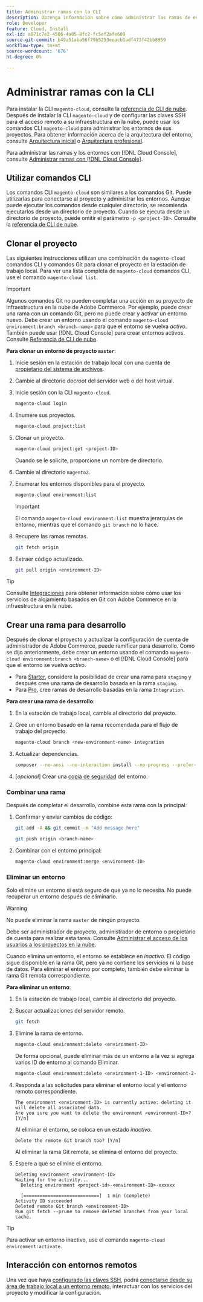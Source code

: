```yaml
---
title: Administrar ramas con la CLI
description: Obtenga información sobre cómo administrar las ramas de entorno para Adobe Commerce en la infraestructura en la nube mediante la CLI de la nube.
role: Developer
feature: Cloud, Install
exl-id: a871c7e2-4506-4a05-8fc2-fc5ef2afe609
source-git-commit: b49a51aba56f79b5253eeacb1adf473f42bb8959
workflow-type: tm+mt
source-wordcount: '676'
ht-degree: 0%

---
```


# Administrar ramas con la CLI

Para instalar la CLI `magento-cloud`, consulte la [referencia de CLI de nube](../dev-tools/cloud-cli-overview.md). Después de instalar la CLI `magento-cloud` y de configurar las claves SSH para el acceso remoto a su infraestructura en la nube, puede usar los comandos CLI `magento-cloud` para administrar los entornos de sus proyectos. Para obtener información acerca de la arquitectura del entorno, consulte [Arquitectura inicial](../architecture/starter-architecture.md) o [Arquitectura profesional](../architecture/pro-architecture.md).

Para administrar las ramas y los entornos con [!DNL Cloud Console], consulte [Administrar ramas con [!DNL Cloud Console]](../project/console-branches.md).

## Utilizar comandos CLI

Los comandos CLI `magento-cloud` son similares a los comandos Git. Puede utilizarlas para conectarse al proyecto y administrar los entornos. Aunque puede ejecutar los comandos desde cualquier directorio, se recomienda ejecutarlos desde un directorio de proyecto. Cuando se ejecuta desde un directorio de proyecto, puede omitir el parámetro `-p <project-ID>`. Consulte la [referencia de CLI de nube](../dev-tools/cloud-cli-overview.md).

## Clonar el proyecto

Las siguientes instrucciones utilizan una combinación de `magento-cloud` comandos CLI y comandos Git para clonar el proyecto en la estación de trabajo local. Para ver una lista completa de `magento-cloud` comandos CLI, use el comando `magento-cloud list`.

>[!IMPORTANT]
>
>Algunos comandos Git no pueden completar una acción en su proyecto de infraestructura en la nube de Adobe Commerce. Por ejemplo, puede crear una rama con un comando Git, pero no puede crear y activar un entorno nuevo. Debe crear un entorno usando el comando `magento-cloud environment:branch <branch-name>` para que el entorno se vuelva _activo_. También puede usar [!DNL Cloud Console] para crear entornos activos. Consulte [Referencia de CLI de nube](../dev-tools/cloud-cli-overview.md#git-commands).

**Para clonar un entorno de proyecto `master`**:

1. Inicie sesión en la estación de trabajo local con una cuenta de [propietario del sistema de archivos](https://experienceleague.adobe.com/docs/commerce-operations/installation-guide/prerequisites/file-system/configure-permissions.html).

1. Cambie al directorio _docroot_ del servidor web o del host virtual.

1. Inicie sesión con la CLI `magento-cloud`.

   ```bash
   magento-cloud login
   ```

1. Enumere sus proyectos.

   ```bash
   magento-cloud project:list
   ```

1. Clonar un proyecto.

   ```bash
   magento-cloud project:get <project-ID>
   ```

   Cuando se le solicite, proporcione un nombre de directorio.

1. Cambie al directorio `magento2`.

1. Enumerar los entornos disponibles para el proyecto.

   ```bash
   magento-cloud environment:list
   ```

   >[!IMPORTANT]
   >
   >El comando `magento-cloud environment:list` muestra jerarquías de entorno, mientras que el comando `git branch` no lo hace.

1. Recupere las ramas remotas.

   ```bash
   git fetch origin
   ```

1. Extraer código actualizado.

   ```bash
   git pull origin <environment-ID>
   ```

>[!TIP]
>
>Consulte [Integraciones](../integrations/overview.md) para obtener información sobre cómo usar los servicios de alojamiento basados en Git con Adobe Commerce en la infraestructura en la nube.

## Crear una rama para desarrollo

Después de clonar el proyecto y actualizar la configuración de cuenta de administrador de Adobe Commerce, puede ramificar para desarrollo. Como se dijo anteriormente, debe crear un entorno usando el comando `magento-cloud environment:branch <branch-name>` o el [!DNL Cloud Console] para que el entorno se vuelva _activo_.

- Para [Starter](../architecture/starter-develop-deploy-workflow.md#clone-and-branch), considere la posibilidad de crear una rama para `staging` y después cree una rama de desarrollo basada en la rama `staging`.
- Para [Pro](../architecture/pro-develop-deploy-workflow.md#development-workflow), cree ramas de desarrollo basadas en la rama `Integration`.

**Para crear una rama de desarrollo**:

1. En la estación de trabajo local, cambie al directorio del proyecto.

1. Cree un entorno basado en la rama recomendada para el flujo de trabajo del proyecto.

   ```bash
   magento-cloud branch <new-environment-name> integration
   ```

1. Actualizar dependencias.

   ```bash
   composer --no-ansi --no-interaction install --no-progress --prefer-dist --optimize-autoloader
   ```

1. [_opcional_] Crear una [copia de seguridad](../storage/snapshots.md) del entorno.

### Combinar una rama

Después de completar el desarrollo, combine esta rama con la principal:

1. Confirmar y enviar cambios de código:

   ```bash
   git add -A && git commit -m "Add message here"
   ```

   ```bash
   git push origin <branch-name>
   ```

1. Combinar con el entorno principal:

   ```bash
   magento-cloud environment:merge <environment-ID>
   ```

### Eliminar un entorno

Solo elimine un entorno si está seguro de que ya no lo necesita. No puede recuperar un entorno después de eliminarlo.

>[!WARNING]
>
>No puede eliminar la rama `master` de ningún proyecto.

Debe ser administrador de proyecto, administrador de entorno o propietario de cuenta para realizar esta tarea. Consulte [Administrar el acceso de los usuarios a los proyectos en la nube](../project/user-access.md).

Cuando elimina un entorno, el entorno se establece en _inactivo_. El código sigue disponible en la rama Git, pero ya no contiene los servicios ni la base de datos. Para eliminar el entorno por completo, también debe eliminar la rama Git remota correspondiente.

**Para eliminar un entorno**:

1. En la estación de trabajo local, cambie al directorio del proyecto.

1. Buscar actualizaciones del servidor remoto.

   ```bash
   git fetch
   ```

1. Elimine la rama de entorno.

   ```bash
   magento-cloud environment:delete <environment-ID>
   ```

   De forma opcional, puede eliminar más de un entorno a la vez si agrega varios ID de entorno al comando Eliminar.

   ```bash
   magento-cloud environment:delete <environment-1-ID> <environment-2-ID>
   ```

1. Responda a las solicitudes para eliminar el entorno local y el entorno remoto correspondiente.

   ```
   The environment <environment-ID> is currently active: deleting it will delete all associated data.
   Are you sure you want to delete the environment <environment-ID>? [Y/n]
   ```

   Al eliminar el entorno, se coloca en un estado _inactivo_.

   ```
   Delete the remote Git branch too? [Y/n]
   ```

   Al eliminar la rama Git remota, se elimina el entorno del proyecto.

1. Espere a que se elimine el entorno.

   ```
   Deleting environment <environment-ID>
   Waiting for the activity...
     Deleting environment <project-id>-<environment-ID>-xxxxxx
   
     [============================]  1 min (complete)
   Activity ID succeeded
   Deleted remote Git branch <environment-ID>
   Run git fetch --prune to remove deleted branches from your local cache.
   ```

>[!TIP]
>
>Para activar un entorno inactivo, use el comando `magento-cloud environment:activate`.

## Interacción con entornos remotos

Una vez que haya [configurado las claves SSH](../development/secure-connections.md), podrá [conectarse desde su área de trabajo local a un entorno remoto](../development/secure-connections.md#connect-to-a-remote-environment), interactuar con los servicios del proyecto y modificar la configuración.
